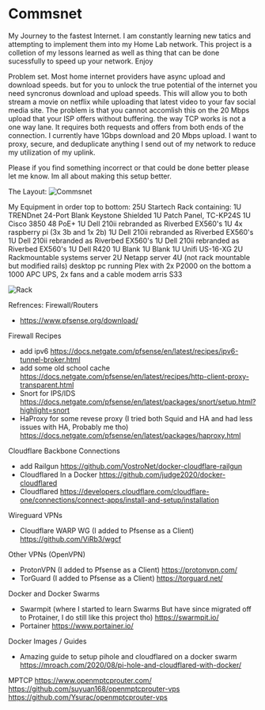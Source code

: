 # Commsnet
My Journey to the fastest Internet. I am constantly learning new tatics and attempting to implement them into my Home Lab network. This project is a colletion of my lessons learned as well as thing that can be done sucessfully to speed up your network. Enjoy

Problem set. Most home internet providers have async upload and download speeds. but for you to unlock the true potential of the internet you need syncronus download and upload speeds. This will allow you to both stream a movie on netflix while uploading that latest video to your fav social media site. The problem is that you cannot accomlish this on the 20 Mbps upload that your ISP offers without buffering. the way TCP works is not a one way lane. It requires both requests and offers from both ends of the connection. I currently have 1Gbps download and 20 Mbps upload. I want to proxy, secure, and deduplicate anything I send out of my network to reduce my utilization of my uplink. 

Please if you find something incorrect or that could be done better please let me know. Im all about making this setup better.

The Layout:
![Commsnet](https://user-images.githubusercontent.com/12887622/134783754-95b977ae-c3ea-4e61-8fd9-6a4edc3579c2.jpg)

My Equipment in order top to bottom:
25U Startech Rack containing:
1U TRENDnet 24-Port Blank Keystone Shielded 1U Patch Panel, TC-KP24S
1U Cisco 3850 48 PoE+
1U Dell 210ii rebranded as Riverbed EX560's
1U 4x raspberry pi (3x 3b and 1x 2b)
1U Dell 210ii rebranded as Riverbed EX560's
1U Dell 210ii rebranded as Riverbed EX560's
1U Dell 210ii rebranded as Riverbed EX560's
1U Dell R420
1U Blank
1U Blank
1U Unifi US-16-XG
2U Rackmountable systems server
2U Netapp server
4U (not rack mountable but modified rails) desktop pc running Plex with 2x P2000
on the bottom a 1000 APC UPS, 2x fans and a cable modem arris S33


![Rack](https://user-images.githubusercontent.com/12887622/134785694-fcdd0c10-428b-4bcd-99a7-ca7d28501cba.jpg)


Refrences:
Firewall/Routers
- https://www.pfsense.org/download/

Firewall Recipes
- add ipv6
  https://docs.netgate.com/pfsense/en/latest/recipes/ipv6-tunnel-broker.html
- add some old school cache
  https://docs.netgate.com/pfsense/en/latest/recipes/http-client-proxy-transparent.html
- Snort for IPS/IDS
  https://docs.netgate.com/pfsense/en/latest/packages/snort/setup.html?highlight=snort
- HaProxy for some revese proxy (I tried both Squid and HA and had less issues with HA, Probably me tho)
  https://docs.netgate.com/pfsense/en/latest/packages/haproxy.html
  

Cloudflare Backbone Connections
- add Railgun
https://github.com/VostroNet/docker-cloudflare-railgun
- Cloudflared In a Docker
https://github.com/judge2020/docker-cloudflared
- Cloudflared
https://developers.cloudflare.com/cloudflare-one/connections/connect-apps/install-and-setup/installation

Wireguard VPNs
- Cloudflare WARP WG (I added to Pfsense as a Client)
https://github.com/ViRb3/wgcf


Other VPNs (OpenVPN)
- ProtonVPN (I added to Pfsense as a Client)
https://protonvpn.com/
- TorGuard (I added to Pfsense as a Client)
https://torguard.net/

Docker and Docker Swarms
- Swarmpit (where I started to learn Swarms But have since migrated off to Protainer, I do still like this project tho)
https://swarmpit.io/
- Portainer
https://www.portainer.io/

Docker Images / Guides
- Amazing guide to setup pihole and cloudflared on a docker swarm
https://mroach.com/2020/08/pi-hole-and-cloudflared-with-docker/


MPTCP
https://www.openmptcprouter.com/
https://github.com/suyuan168/openmptcprouter-vps
https://github.com/Ysurac/openmptcprouter-vps
